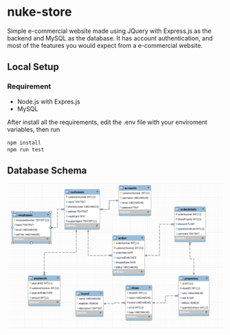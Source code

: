 # nuke-store
Simple e-commercial website made using JQuery with Express.js as the backend and MySQL as the database. It has account authentication, and most of the features you would expect from a e-commercial website.

## Local Setup
### Requirement
- Node.js with Expres.js
- MySQL

After install all the requirements, edit the .env file with your enviroment variables, then run
```
npm install
npm run test
```
      

## Database Schema
![Alt text](database/database_picture.png)
